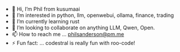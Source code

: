 - 👋 Hi, I’m Phil from kusumaai
- 👀 I’m interested in python, llm, openwebui, ollama, finance, trading
- 🌱 I’m currently learning rust
- 💞️ I’m looking to collaborate on anything LLM, Qwen, Open.
- 📫 How to reach me ... philsanderson@pm.me
- ⚡ Fun fact: ... codestral is really fun with roo-code!

<!---
Kusumaai is a ✨ special ✨ type of white hat trader, researcher and due to my work now an officil journalist. With python dedv skills, an undescribable synery with LLM's due to CTE brain damage. A broad ranging programming and web development background firmly focussed on the space.
.
--->

